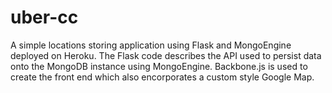 uber-cc
=======
A simple locations storing application using Flask and MongoEngine deployed on Heroku.
The Flask code describes the API used to persist data onto the MongoDB instance using MongoEngine.
Backbone.js is used to create the front end which also encorporates a custom style Google Map.
